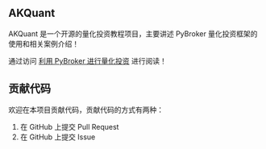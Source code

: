 ## AKQuant

AKQuant 是一个开源的量化投资教程项目，主要讲述 PyBroker 量化投资框架的使用和相关案例介绍！

通过访问 [利用 PyBroker 进行量化投资](https://akquant.akfamily.xyz/) 进行阅读！

## 贡献代码

欢迎在本项目贡献代码，贡献代码的方式有两种：
1. 在 GitHub 上提交 Pull Request
2. 在 GitHub 上提交 Issue